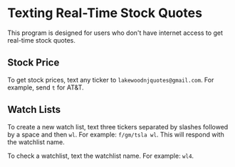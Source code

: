 # Texting Real-Time Stock Quotes

This program is designed for users who don't have internet access to get real-time stock quotes.

## Stock Price

To get stock prices, text any ticker to `lakewoodnjquotes@gmail.com`. For example, send `t` for AT&T.

## Watch Lists

To create a new watch list, text three tickers separated by slashes followed by a space and then `wl`. For example: `f/gm/tsla wl`. This will respond with the watchlist name.

To check a watchlist, text the watchlist name. For example: `wl4`.

